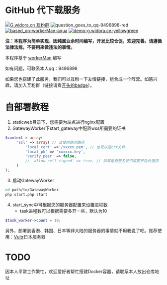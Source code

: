 # GitHub 代下载服务
[![G.widora.cn 互粉群](https://pub.idqqimg.com/wpa/images/group.png "G.widora.cn 互粉群")](https://shang.qq.com/wpa/qunwpa?idkey=f65cb90612db81ef9bee771440adb40c004933a18b7c0466a279486936aedc79)
![question_goes_to_qq-9496898-red](https://img.shields.io/badge/question_goes_to_qq-9496898-red)
[![based_on-workerMan-aqua](https://img.shields.io/badge/based_on-workerMan-aqua)](https://www.workerman.net/)
[![demo-g.widora.cn-yellowgreen](https://img.shields.io/badge/demo-g.widora.cn-yellowgreen)](https://g.widora.cn)

**注：本程序为简单实现，因纯属业余时间编写，开发比较仓促，欢迎完善。请遵循法律法规，不要用来做违法的事情。**

本程序基于 [workerMan](https://www.workerman.net/) 编写

如有问题，可联系本人qq：9496898

如果您也搭建了此服务，我们可以互粉一下友情链接，组合成一个阵营。如感兴趣，请加入互粉群（链接请看[开头的badge](#user-content-github-代下载服务)）。

# 自部署教程
1. staticweb目录下，您需要为站点进行nginx配置
2. GatewayWorker下start_gateway中配置wss所需要的证书
```php
$context = array(
     'ssl' => array( // 请使用绝对路径
         'local_cert' =>'/xxxxx.pem', // 也可以是crt文件
         'local_pk' => 'xxxxxx.key',
         'verify_peer' => false,
         // 'allow_self_signed' => true, // 如果是自签名证书需要开启此选项
     )
);
```
3. 启动GatewayWorker
```bash
cd path/to/GatewayWorker 
php start.php start
```
4. start_sync中可根据您的服务器配置来设置进程数
     * task进程数可以根据需要多开一些，默认为10
```php
$task_worker->count = 10;
```

另外，部署到香港、韩国、日本等非大陆的服务器的事情就不用我说了吧。推荐使用：[Vultr](https://www.vultr.com/?ref=8428612)日本服务器

# TODO
因本人平常工作繁忙，欢迎爱好者帮忙搭建Docker容器，请联系本人放出仓库地址
